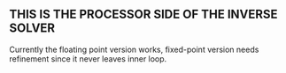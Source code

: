 ## THIS IS THE PROCESSOR SIDE OF THE INVERSE SOLVER ##

Currently the floating point version works, fixed-point version needs refinement since it never leaves inner loop.
